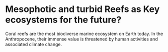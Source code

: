 # Mesophotic and turbid Reefs as Key ecosystems for the future?

Coral reefs are the most biodiverse marine ecosystem on Earth today. In the Anthropocene, their immense value is threatened by human activities and associated climate change.
